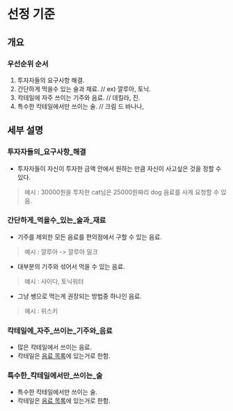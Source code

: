 # 선정 기준

## 개요

### 우선순위 순서

1. 투자자들의 요구사항 해결.
1. 간단하게 먹을수 있는 술과 재료. // ex) 깔루아, 토닉.
1. 칵테일에 자주 쓰이는 기주와 음료. // 데킬라, 진.
1. 특수한 칵테일에서만 쓰이는 술. // 크림 드 바나나, 

## 세부 설명

### 투자자들의_요구사항_해결

* 투자자들이 자신이 투자한 금액 안에서 원하는 만큼 자신이 사고싶은 것을 정할 수 있다.
> 예시 : 30000원을 투자한 cat님은 25000원짜리 dog 음료를 사게 요청할 수 있음.

### 간단하게_먹을수_있는_술과_재료

* 기주를 제외한 모든 음료를 편의점에서 구할 수 있는 음료.
> 예시 : 깔루아 -> 깔루아 밀크

* 대부분의 기주와 섞어서 먹을 수 있는 음료.
> 예시 : 사이다, 토닉워터 

* 그냥 쌩으로 먹는게 권장되는 방법중 하나인 음료.
> 예시 : 위스키

### 칵테일에_자주_쓰이는_기주와_음료

* 많은 칵테일에서 쓰이는 음료.
* 칵테일은 [음료 목록](../ListOfDrinks/ListOfDrinks.md)에 있는거로 한함.

### 특수한_칵테일에서만_쓰이는_술

* 특수한 칵테일에서만 쓰이는 술. 
* 칵테일은 [음료 목록](../ListOfDrinks/ListOfDrinks.md)에 있는거로 한함.